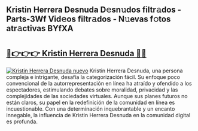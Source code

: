## Kristin Herrera Desnuda D𝚎sn𝚞dos filtr𝚊dos - Parts-3Wf Vid𝚎os filtr𝚊dos - N𝚞evas f𝚘tos atr𝚊ctivas BYfXA

# <h2><a href="http://mb1721.tromn.icu/?c=Kristin+Herrera+Desnuda">🔗👉👉👉 Kristin Herrera Desnuda 🔗🔗</a></h2>

[![Kristin Herrera Desnuda nuevo](https://i.imgur.com/pEAQMta.gif)](http://mb1721.tromn.icu/?c=Kristin+Herrera+Desnuda)
Kristin Herrera Desnuda, una persona compleja e intrigante, desafía la categorización fácil. Su enfoque poco convencional de la autorrepresentación en línea ha atraído y ofendido a los espectadores, estimulando debates sobre moralidad, privacidad y las complejidades de las sociedades virtuales. Aunque sus planes futuros no están claros, su papel en la redefinición de la comunidad en línea es incuestionable. Con una determinación inquebrantable y un encanto innegable, la influencia de Kristin Herrera Desnuda en la comunidad digital es profunda.

